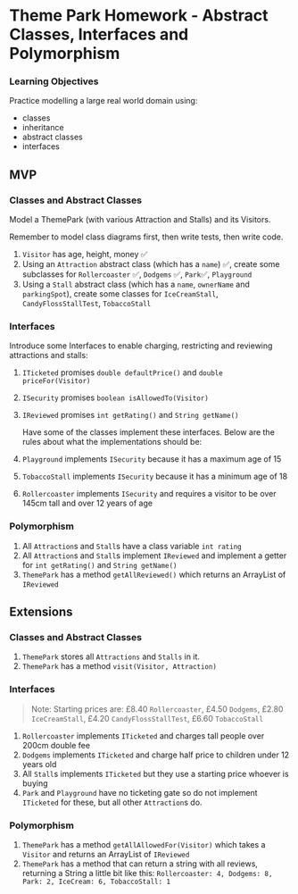 # Theme Park Homework - Abstract Classes, Interfaces and Polymorphism

### Learning Objectives

Practice modelling a large real world domain using:

- classes
- inheritance
- abstract classes
- interfaces

## MVP

### Classes and Abstract Classes

Model a ThemePark (with various Attraction and Stalls) and its Visitors.

Remember to model class diagrams first, then write tests, then write code.

1. `Visitor` has age, height, money :white_check_mark:
2. Using an `Attraction` abstract class (which has a `name`) :white_check_mark:, create some subclasses for `Rollercoaster` :white_check_mark:, `Dodgems` :white_check_mark:, `Park`:white_check_mark:, `Playground`
3. Using a `Stall` abstract class (which has a `name`, `ownerName` and `parkingSpot`), create some classes for `IceCreamStall`, `CandyFlossStallTest`, `TobaccoStall`

### Interfaces

Introduce some Interfaces to enable charging, restricting and reviewing attractions and stalls:

1. `ITicketed` promises `double defaultPrice()` and `double priceFor(Visitor)`
2. `ISecurity` promises `boolean isAllowedTo(Visitor)`
3. `IReviewed` promises `int getRating()` and `String getName()`

   Have some of the classes implement these interfaces. Below are the rules about what the implementations should be:

4. `Playground` implements `ISecurity` because it has a maximum age of 15
5. `TobaccoStall` implements `ISecurity` because it has a minimum age of 18
6. `Rollercoaster` implements `ISecurity` and requires a visitor to be over 145cm tall and over 12 years of age

### Polymorphism

1. All `Attraction`s and `Stall`s have a class variable `int rating`
2. All `Attraction`s and `Stall`s implement `IReviewed` and implement a getter for `int getRating()` and `String getName()`
3. `ThemePark` has a method `getAllReviewed()` which returns an ArrayList of `IReviewed`

## Extensions

### Classes and Abstract Classes

1. `ThemePark` stores all `Attractions` and `Stalls` in it.
2. `ThemePark` has a method `visit(Visitor, Attraction)`

### Interfaces

> Note: Starting prices are: £8.40 `Rollercoaster`, £4.50 `Dodgems`, £2.80 `IceCreamStall`, £4.20 `CandyFlossStallTest`, £6.60 `TobaccoStall`

1. `Rollercoaster` implements `ITicketed` and charges tall people over 200cm double fee
2. `Dodgems` implements `ITicketed` and charge half price to children under 12 years old
3. All `Stall`s implements `ITicketed` but they use a starting price whoever is buying
4. `Park` and `Playground` have no ticketing gate so do not implement `ITicketed` for these, but all other `Attraction`s do.

### Polymorphism

1. `ThemePark` has a method `getAllAllowedFor(Visitor)` which takes a `Visitor` and returns an ArrayList of `IReviewed`
2. `ThemePark` has a method that can return a string with all reviews, returning a String a little bit like this: `Rollercoaster: 4, Dodgems: 8, Park: 2, IceCream: 6, TobaccoStall: 1`

